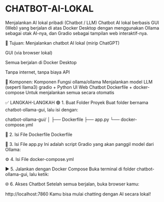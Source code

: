 # CHATBOT-AI-LOKAL
Menjalankan AI lokal pribadi (Chatbot / LLM)
Chatbot AI lokal berbasis GUI (Web) yang berjalan di atas Docker Desktop dengan menggunakan Ollama sebagai otak AI-nya, dan Gradio sebagai tampilan web interaktif-nya.

🎯 Tujuan:
Menjalankan chatbot AI lokal (mirip ChatGPT)

GUI (via browser lokal)

Semua berjalan di Docker Desktop

Tanpa internet, tanpa biaya API

🔧 Komponen:
Komponen	Fungsi
ollama/ollama	Menjalankan model LLM (seperti llama3)
gradio + Python	UI Web Chatbot
Dockerfile + docker-compose	Untuk menjalankan semua secara otomatis

✅ LANGKAH-LANGKAH
🟢 1. Buat Folder Proyek
Buat folder bernama chatbot-ollama-gui, lalu isi dengan:

chatbot-ollama-gui/
│
├── Dockerfile
├── app.py
└── docker-compose.yml

📄 2. Isi File Dockerfile
Dockerfile

🧠 3. Isi File app.py
Ini adalah script Gradio yang akan panggil model dari Ollama:

⚙️ 4. Isi File docker-compose.yml

▶️ 5. Jalankan dengan Docker Compose
Buka terminal di folder chatbot-ollama-gui, lalu ketik:

🌐 6. Akses Chatbot
Setelah semua berjalan, buka browser kamu:

http://localhost:7860
Kamu bisa mulai chatting dengan AI secara lokal!


